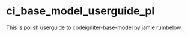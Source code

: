 ci_base_model_userguide_pl
==========================

This is polish userguide to codeigniter-base-model by jamie rumbelow.
